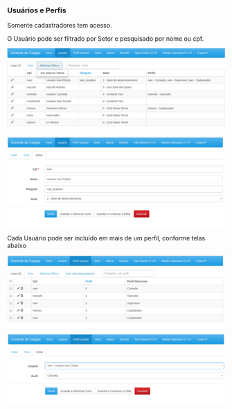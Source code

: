 ### Usuários e Perfis

Somente cadastradores tem acesso.

O Usuário pode ser filtrado por Setor e pesquisado por nome ou cpf.

![Tela_usuario](../images/usuarios1.png)

![Tela_usuario](../images/usuarios2.png)


Cada Usuário pode ser incluído em mais de um perfil, conforme telas abaixo

![Tela Perfil](../images/perfis1.png)

![Tela Perfil](../images/perfis2.png)

